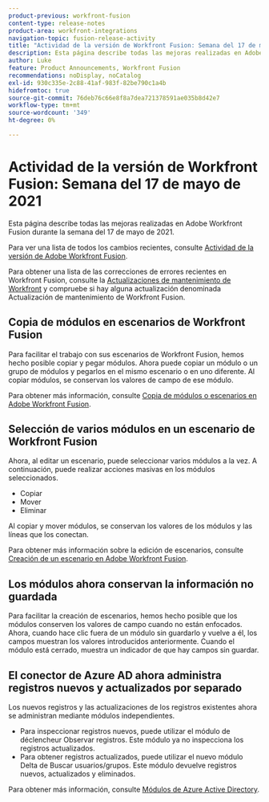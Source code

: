 ```yaml
---
product-previous: workfront-fusion
content-type: release-notes
product-area: workfront-integrations
navigation-topic: fusion-release-activity
title: "Actividad de la versión de Workfront Fusion: Semana del 17 de mayo de 2021"
description: Esta página describe todas las mejoras realizadas en Adobe Workfront Fusion durante la semana del 17 de mayo de 2021.
author: Luke
feature: Product Announcements, Workfront Fusion
recommendations: noDisplay, noCatalog
exl-id: 930c335e-2c88-41af-983f-82be790c1a4b
hidefromtoc: true
source-git-commit: 76deb76c66e8f8a7dea721378591ae035b8d42e7
workflow-type: tm+mt
source-wordcount: '349'
ht-degree: 0%

---
```


# Actividad de la versión de Workfront Fusion: Semana del 17 de mayo de 2021

Esta página describe todas las mejoras realizadas en Adobe Workfront Fusion durante la semana del 17 de mayo de 2021.

Para ver una lista de todos los cambios recientes, consulte [Actividad de la versión de Adobe Workfront Fusion](../../../product-announcements/product-releases/fusion-release-activity/fusion-release-activity.md).

Para obtener una lista de las correcciones de errores recientes en Workfront Fusion, consulte la [Actualizaciones de mantenimiento de Workfront](https://experienceleague.adobe.com/docs/workfront-known-issues/releases/current-updates.html) y compruebe si hay alguna actualización denominada Actualización de mantenimiento de Workfront Fusion.

## Copia de módulos en escenarios de Workfront Fusion

Para facilitar el trabajo con sus escenarios de Workfront Fusion, hemos hecho posible copiar y pegar módulos. Ahora puede copiar un módulo o un grupo de módulos y pegarlos en el mismo escenario o en uno diferente. Al copiar módulos, se conservan los valores de campo de ese módulo.

Para obtener más información, consulte [Copia de módulos o escenarios en Adobe Workfront Fusion](../../../workfront-fusion/scenarios/copy-modules-or-scenarios.md).

## Selección de varios módulos en un escenario de Workfront Fusion

Ahora, al editar un escenario, puede seleccionar varios módulos a la vez. A continuación, puede realizar acciones masivas en los módulos seleccionados.

* Copiar
* Mover
* Eliminar

Al copiar y mover módulos, se conservan los valores de los módulos y las líneas que los conectan.

Para obtener más información sobre la edición de escenarios, consulte [Creación de un escenario en Adobe Workfront Fusion](../../../workfront-fusion/scenarios/create-a-scenario.md).

## Los módulos ahora conservan la información no guardada

Para facilitar la creación de escenarios, hemos hecho posible que los módulos conserven los valores de campo cuando no están enfocados. Ahora, cuando hace clic fuera de un módulo sin guardarlo y vuelve a él, los campos muestran los valores introducidos anteriormente. Cuando el módulo está cerrado, muestra un indicador de que hay campos sin guardar.

## El conector de Azure AD ahora administra registros nuevos y actualizados por separado

Los nuevos registros y las actualizaciones de los registros existentes ahora se administran mediante módulos independientes.

* Para inspeccionar registros nuevos, puede utilizar el módulo de déclencheur Observar registros. Este módulo ya no inspecciona los registros actualizados.
* Para obtener registros actualizados, puede utilizar el nuevo módulo Delta de Buscar usuarios/grupos. Este módulo devuelve registros nuevos, actualizados y eliminados.

Para obtener más información, consulte [Módulos de Azure Active Directory](../../../workfront-fusion/apps-and-their-modules/azure-ad-modules.md).

